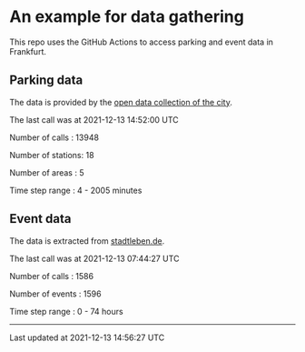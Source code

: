 # An example for data gathering

This repo uses the GitHub Actions to access parking and event data in Frankfurt.

## Parking data
The data is provided by the [open data collection of the city](https://www.offenedaten.frankfurt.de/).

The last call was at 2021-12-13 14:52:00 UTC

Number of calls   : 13948

Number of stations:    18

Number of areas   :     5

Time step range   :     4 -  2005 minutes


## Event data
The data is extracted from [stadtleben.de](https://stadtleben.de/frankfurt/).

The last call was at 2021-12-13 07:44:27 UTC

Number of calls   : 1586

Number of events  : 1596

Time step range   :    0 -   74 hours


----

Last updated at 2021-12-13 14:56:27 UTC
